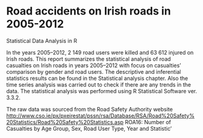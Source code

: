 # Road accidents on Irish roads in 2005-2012
Statistical Data Analysis in R

In the years 2005–2012, 2 149 road users were killed and 63 612 injured on Irish roads. 
This report summarizes the statistical analysis of road casualties on Irish roads in years 2005–2012 with focus on casualties’ 
comparison by gender and road users. 
The descriptive and inferential statistics results can be found in the Statistical analysis chapter. 
Also the time series analysis was carried out to check if there are any trends in the data. 
The statistical analysis was performed using R Statistical Software ver. 3.3.2.


The raw data was sourced from the Road Safety Authority website http://www.cso.ie/px/pxeirestat/pssn/rsa/Database/RSA/Road%20Safety%20Statistics/Road%20Safety%20Statistics.asp 
ROA16: Number of Casualties by Age Group, Sex, Road User Type, Year and Statistic’
